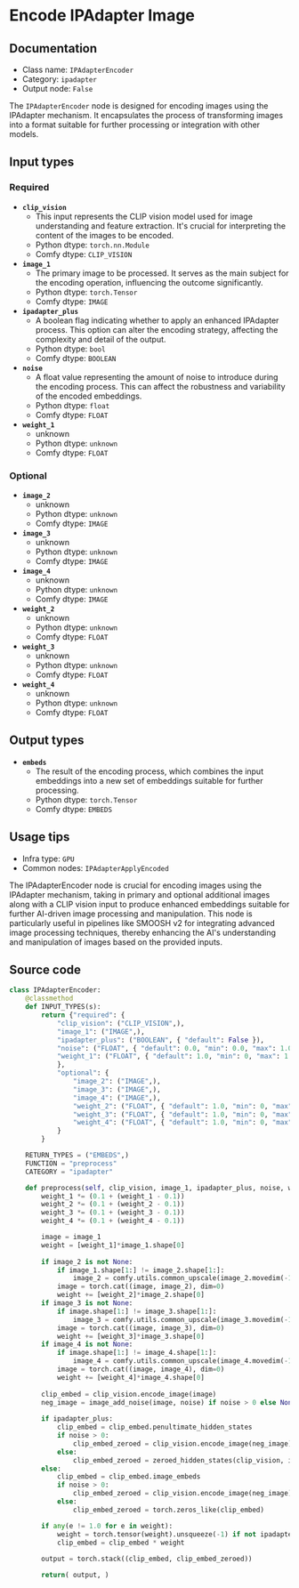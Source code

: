 # Encode IPAdapter Image
## Documentation
- Class name: `IPAdapterEncoder`
- Category: `ipadapter`
- Output node: `False`

The `IPAdapterEncoder` node is designed for encoding images using the IPAdapter mechanism. It encapsulates the process of transforming images into a format suitable for further processing or integration with other models.
## Input types
### Required
- **`clip_vision`**
    - This input represents the CLIP vision model used for image understanding and feature extraction. It's crucial for interpreting the content of the images to be encoded.
    - Python dtype: `torch.nn.Module`
    - Comfy dtype: `CLIP_VISION`
- **`image_1`**
    - The primary image to be processed. It serves as the main subject for the encoding operation, influencing the outcome significantly.
    - Python dtype: `torch.Tensor`
    - Comfy dtype: `IMAGE`
- **`ipadapter_plus`**
    - A boolean flag indicating whether to apply an enhanced IPAdapter process. This option can alter the encoding strategy, affecting the complexity and detail of the output.
    - Python dtype: `bool`
    - Comfy dtype: `BOOLEAN`
- **`noise`**
    - A float value representing the amount of noise to introduce during the encoding process. This can affect the robustness and variability of the encoded embeddings.
    - Python dtype: `float`
    - Comfy dtype: `FLOAT`
- **`weight_1`**
    - unknown
    - Python dtype: `unknown`
    - Comfy dtype: `FLOAT`
### Optional
- **`image_2`**
    - unknown
    - Python dtype: `unknown`
    - Comfy dtype: `IMAGE`
- **`image_3`**
    - unknown
    - Python dtype: `unknown`
    - Comfy dtype: `IMAGE`
- **`image_4`**
    - unknown
    - Python dtype: `unknown`
    - Comfy dtype: `IMAGE`
- **`weight_2`**
    - unknown
    - Python dtype: `unknown`
    - Comfy dtype: `FLOAT`
- **`weight_3`**
    - unknown
    - Python dtype: `unknown`
    - Comfy dtype: `FLOAT`
- **`weight_4`**
    - unknown
    - Python dtype: `unknown`
    - Comfy dtype: `FLOAT`
## Output types
- **`embeds`**
    - The result of the encoding process, which combines the input embeddings into a new set of embeddings suitable for further processing.
    - Python dtype: `torch.Tensor`
    - Comfy dtype: `EMBEDS`
## Usage tips
- Infra type: `GPU`
- Common nodes: `IPAdapterApplyEncoded`

The IPAdapterEncoder node is crucial for encoding images using the IPAdapter mechanism, taking in primary and optional additional images along with a CLIP vision input to produce enhanced embeddings suitable for further AI-driven image processing and manipulation. This node is particularly useful in pipelines like SMOOSH v2 for integrating advanced image processing techniques, thereby enhancing the AI's understanding and manipulation of images based on the provided inputs.
## Source code
```python
class IPAdapterEncoder:
    @classmethod
    def INPUT_TYPES(s):
        return {"required": {
            "clip_vision": ("CLIP_VISION",),
            "image_1": ("IMAGE",),
            "ipadapter_plus": ("BOOLEAN", { "default": False }),
            "noise": ("FLOAT", { "default": 0.0, "min": 0.0, "max": 1.0, "step": 0.01 }),
            "weight_1": ("FLOAT", { "default": 1.0, "min": 0, "max": 1.0, "step": 0.01 }),
            },
            "optional": {
                "image_2": ("IMAGE",),
                "image_3": ("IMAGE",),
                "image_4": ("IMAGE",),
                "weight_2": ("FLOAT", { "default": 1.0, "min": 0, "max": 1.0, "step": 0.01 }),
                "weight_3": ("FLOAT", { "default": 1.0, "min": 0, "max": 1.0, "step": 0.01 }),
                "weight_4": ("FLOAT", { "default": 1.0, "min": 0, "max": 1.0, "step": 0.01 }),
            }
        }

    RETURN_TYPES = ("EMBEDS",)
    FUNCTION = "preprocess"
    CATEGORY = "ipadapter"

    def preprocess(self, clip_vision, image_1, ipadapter_plus, noise, weight_1, image_2=None, image_3=None, image_4=None, weight_2=1.0, weight_3=1.0, weight_4=1.0):
        weight_1 *= (0.1 + (weight_1 - 0.1))
        weight_2 *= (0.1 + (weight_2 - 0.1))
        weight_3 *= (0.1 + (weight_3 - 0.1))
        weight_4 *= (0.1 + (weight_4 - 0.1))

        image = image_1
        weight = [weight_1]*image_1.shape[0]
        
        if image_2 is not None:
            if image_1.shape[1:] != image_2.shape[1:]:
                image_2 = comfy.utils.common_upscale(image_2.movedim(-1,1), image.shape[2], image.shape[1], "bilinear", "center").movedim(1,-1)
            image = torch.cat((image, image_2), dim=0)
            weight += [weight_2]*image_2.shape[0]
        if image_3 is not None:
            if image.shape[1:] != image_3.shape[1:]:
                image_3 = comfy.utils.common_upscale(image_3.movedim(-1,1), image.shape[2], image.shape[1], "bilinear", "center").movedim(1,-1)
            image = torch.cat((image, image_3), dim=0)
            weight += [weight_3]*image_3.shape[0]
        if image_4 is not None:
            if image.shape[1:] != image_4.shape[1:]:
                image_4 = comfy.utils.common_upscale(image_4.movedim(-1,1), image.shape[2], image.shape[1], "bilinear", "center").movedim(1,-1)
            image = torch.cat((image, image_4), dim=0)
            weight += [weight_4]*image_4.shape[0]
        
        clip_embed = clip_vision.encode_image(image)
        neg_image = image_add_noise(image, noise) if noise > 0 else None
        
        if ipadapter_plus:
            clip_embed = clip_embed.penultimate_hidden_states
            if noise > 0:
                clip_embed_zeroed = clip_vision.encode_image(neg_image).penultimate_hidden_states
            else:
                clip_embed_zeroed = zeroed_hidden_states(clip_vision, image.shape[0])
        else:
            clip_embed = clip_embed.image_embeds
            if noise > 0:
                clip_embed_zeroed = clip_vision.encode_image(neg_image).image_embeds
            else:
                clip_embed_zeroed = torch.zeros_like(clip_embed)

        if any(e != 1.0 for e in weight):
            weight = torch.tensor(weight).unsqueeze(-1) if not ipadapter_plus else torch.tensor(weight).unsqueeze(-1).unsqueeze(-1)
            clip_embed = clip_embed * weight
        
        output = torch.stack((clip_embed, clip_embed_zeroed))

        return( output, )

```
